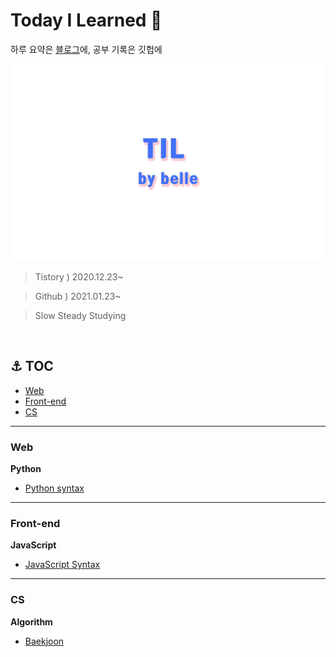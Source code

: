 # Today I Learned 🥇

하루 요약은 [블로그](https://bellekimm.tistory.com/category/FE%20Diary/TIL)에, 공부 기록은 깃헙에

![til_image](./image.jpg)

> Tistory ) 2020.12.23~

> Github ) 2021.01.23~

> Slow Steady Studying

<br />

## ⚓ TOC

- [Web](#web)
- [Front-end](#front-end)
- [CS](#cs)

<hr />

### Web

**Python**

- [Python syntax]()

<hr />

### Front-end

**JavaScript**

- [JavaScript Syntax]()

<hr />

### CS

**Algorithm**

- [Baekjoon]()
